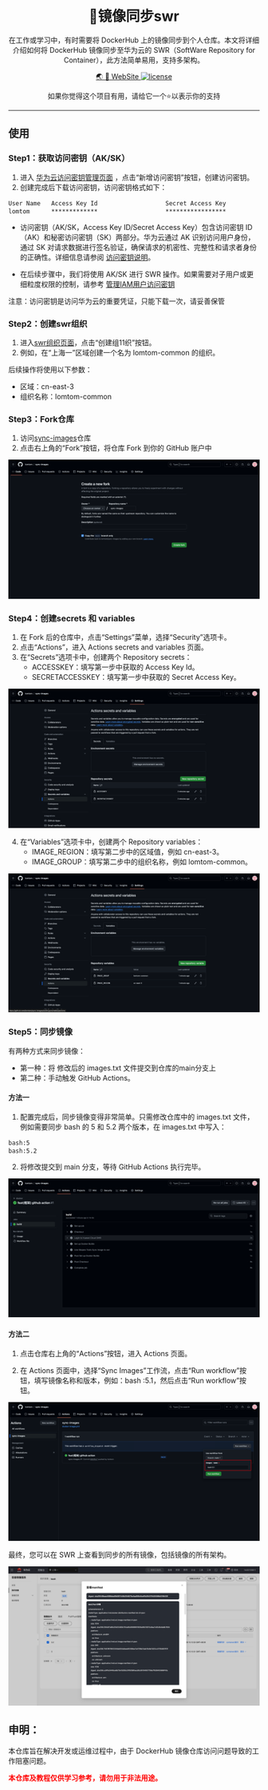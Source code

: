 

<h1 align=center>🔬镜像同步swr</h1>

<p align=center>在工作或学习中，有时需要将 DockerHub 上的镜像同步到个人仓库。本文将详细介绍如何将 DockerHub 镜像同步至华为云的 SWR（SoftWare Repository for Container），此方法简单易用，支持多架构。
</p>


<p align=center>
    <a target="_blank" href="https://lomtom.cn/sqotz1dtgj4s" rel="nofollow">
        🌏 🚀 WebSite
    </a> 
    <a href="https://github.com/lomtom/sync-images/blob/main/LICENSE">
        <img src="https://img.shields.io/github/license/zeon-studio/astroplate" alt="license">
    </a>
</p>

<p align=center>如果你觉得这个项目有用，请给它一个⭐以表示你的支持</p>

---


## 使用

### Step1：获取访问密钥（AK/SK）

1. 进入 [华为云访问密钥管理页面](https://console.huaweicloud.com/iam/?region=cn-east-3&locale=zh-cn#/mine/accessKey) ，点击“新增访问密钥”按钮，创建访问密钥。
2. 创建完成后下载访问密钥，访问密钥格式如下：
```
User Name 	Access Key Id					Secret Access Key
lomtom		*************					*****************
```

- 访问密钥（AK/SK，Access Key ID/Secret Access Key）包含访问密钥 ID（AK）和秘密访问密钥（SK）两部分。华为云通过 AK 识别访问用户身份，通过 SK 对请求数据进行签名验证，确保请求的机密性、完整性和请求者身份的正确性。详细信息请参阅 [访问密钥说明](https://support.huaweicloud.com/usermanual-ca/ca_01_0003.html)。

- 在后续步骤中，我们将使用 AK/SK 进行 SWR 操作。如果需要对子用户或更细粒度权限的控制，请参考 [管理IAM用户访问密钥](https://support.huaweicloud.com/usermanual-iam/iam_02_0003.html)

注意：访问密钥是访问华为云的重要凭证，只能下载一次，请妥善保管

### Step2：创建swr组织

1. 进入[swr组织页面](https://console.huaweicloud.com/swr/?region=cn-east-3#/swr/organization)，点击“创建组11织”按钮。
2. 例如，在“上海一”区域创建一个名为 lomtom-common 的组织。

后续操作将使用以下参数：

- 区域：cn-east-3
- 组织名称：lomtom-common

### Step3：Fork仓库

1. 访问[sync-images](https://github.com/lomtom/sync-images)仓库
2. 点击右上角的“Fork”按钮，将仓库 Fork 到你的 GitHub 账户中

![image-20240709150241208](./docs/img/readme/image-20240709150241208.png)

### Step4：创建secrets 和 variables

1. 在 Fork 后的仓库中，点击“Settings”菜单，选择“Security”选项卡。
2. 点击“Actions”，进入 Actions secrets and variables 页面。
3. 在“Secrets”选项卡中，创建两个 Repository secrets：
    - ACCESSKEY：填写第一步中获取的 Access Key Id。
    - SECRETACCESSKEY：填写第一步中获取的 Secret Access Key。

![image-20240709151140396](./docs/img/readme/image-20240709151140396.png)

4. 在“Variables”选项卡中，创建两个 Repository variables：
    - IMAGE_REGION：填写第二步中的区域值，例如 cn-east-3。
    - IMAGE_GROUP：填写第二步中的组织名称，例如 lomtom-common。

![image-20240709151150625](./docs/img/readme/image-20240709151150625.png)

### Step5：同步镜像

有两种方式来同步镜像：

- 第一种：将 修改后的 images.txt 文件提交到仓库的main分支上
- 第二种：手动触发 GitHub Actions。

#### 方法一 

1. 配置完成后，同步镜像变得非常简单。只需修改仓库中的 images.txt 文件，例如需要同步 bash 的 5 和 5.2 两个版本，在 images.txt 中写入：

```
bash:5
bash:5.2
```

2. 将修改提交到 main 分支，等待 GitHub Actions 执行完毕。

![image-20240709151540039](./docs/img/readme/image-20240709151540039.png)

#### 方法二

1. 点击仓库右上角的“Actions”按钮，进入 Actions 页面。

2. 在 Actions 页面中，选择“Sync Images”工作流，点击“Run workflow”按钮，填写镜像名称和版本，例如：bash :5.1，然后点击“Run workflow”按钮。

![img.png](docs/img/readme/image-20240711.png)

最终，您可以在 SWR 上查看到同步的所有镜像，包括镜像的所有架构。

![image-20240709151614269](./docs/img/readme/image-20240709151614269.png)

## 申明：

本仓库旨在解决开发或运维过程中，由于 DockerHub 镜像仓库访问问题导致的工作阻塞问题。

<strong style="color:red;">本仓库及教程仅供学习参考，请勿用于非法用途。</strong>